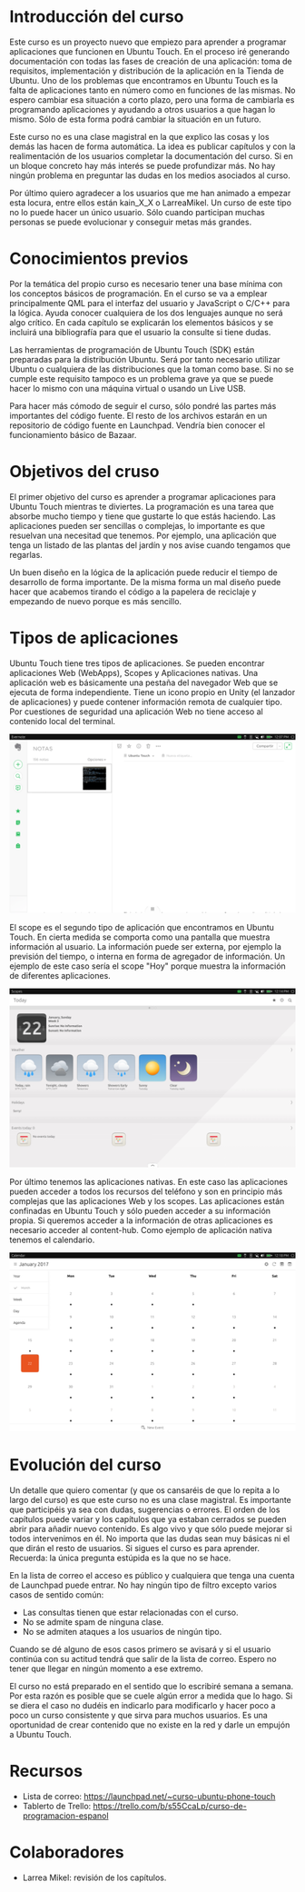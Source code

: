 # Introducción del curso
Este curso es un proyecto nuevo que empiezo para aprender a programar aplicaciones que funcionen en Ubuntu Touch. En el proceso iré generando documentación con todas las fases de creación de una aplicación: toma de requisitos, implementación y distribución de la aplicación en la Tienda de Ubuntu. Uno de los problemas que encontramos en Ubuntu Touch es la falta de aplicaciones tanto en número como en funciones de las mismas. No espero cambiar esa situación a corto plazo, pero una forma de cambiarla es programando aplicaciones y ayudando a otros usuarios a que hagan lo mismo. Sólo de esta forma podrá cambiar la situación en un futuro.

Este curso no es una clase magistral en la que explico las cosas y los demás las hacen de forma automática. La idea es publicar capítulos y con la realimentación de los usuarios completar la documentación del curso. Si en un bloque concreto hay más interés se puede profundizar más. No hay ningún problema en preguntar las dudas en los medios asociados al curso.

Por último quiero agradecer a los usuarios que me han animado a empezar esta locura, entre ellos están kain_X_X o LarreaMikel. Un curso de este tipo no lo puede hacer un único usuario. Sólo cuando participan muchas personas se puede evolucionar y conseguir metas más grandes.

# Conocimientos previos
Por la temática del propio curso es necesario tener una base mínima con los conceptos básicos de programación. En el curso se va a emplear principalmente QML para el interfaz del usuario y JavaScript o C/C++ para la lógica. Ayuda conocer cualquiera de los dos lenguajes aunque no será algo crítico. En cada capítulo se explicarán los elementos básicos y se incluirá una bibliografía para que el usuario la consulte si tiene dudas.

Las herramientas de programación de Ubuntu Touch (SDK) están preparadas para la distribución Ubuntu. Será por tanto necesario utilizar Ubuntu o cualquiera de las distribuciones que la toman como base. Si no se cumple este requisito tampoco es un problema grave ya que se puede hacer lo mismo con una máquina virtual o usando un Live USB.

Para hacer más cómodo de seguir el curso, sólo pondré las partes más importantes del código fuente. El resto de los archivos estarán en un repositorio de código fuente en Launchpad. Vendría bien conocer el funcionamiento básico de Bazaar.

# Objetivos del cruso
El primer objetivo del curso es aprender a programar aplicaciones para Ubuntu Touch mientras te diviertes. La programación es una tarea que absorbe mucho tiempo y tiene que gustarte lo que estás haciendo. Las aplicaciones pueden ser sencillas o complejas, lo importante es que resuelvan una necesitad que tenemos. Por ejemplo, una aplicación que tenga un listado de las plantas del jardín y nos avise cuando tengamos que regarlas.

Un buen diseño en la lógica de la aplicación puede reducir el tiempo de desarrollo de forma importante. De la misma forma un mal diseño puede hacer que acabemos tirando el código a la papelera de reciclaje y empezando de nuevo porque es más sencillo.

# Tipos de aplicaciones
Ubuntu Touch tiene tres tipos de aplicaciones. Se pueden encontrar aplicaciones Web (WebApps), Scopes y Aplicaciones nativas. Una aplicación web es básicamente una pestaña del navegador Web que se ejecuta de forma independiente. Tiene un icono propio en Unity (el lanzador de aplicaciones) y puede contener información remota de cualquier tipo. Por cuestiones de seguridad una aplicación Web no tiene acceso al contenido local del terminal.

![Ejemplo de WebApp](/assets/chapter-01/01_webapp.png)

El scope es el segundo tipo de aplicación que encontramos en Ubuntu Touch. En cierta medida se comporta como una pantalla que muestra información al usuario. La información puede ser externa, por ejemplo la previsión del tiempo, o interna en forma de agregador de información. Un ejemplo de este caso sería el scope "Hoy" porque muestra la información de diferentes aplicaciones.

![Ejemplo de Scope](/assets/chapter-01/02_scope.png)

Por último tenemos las aplicaciones nativas. En este caso las aplicaciones pueden acceder a todos los recursos del teléfono y son en principio más complejas que las aplicaciones Web y los scopes. Las aplicaciones están confinadas en Ubuntu Touch y sólo pueden acceder a su información propia. Si queremos acceder a la información de otras aplicaciones es necesario acceder al content-hub. Como ejemplo de aplicación nativa tenemos el calendario.

![Ejemplo de Aplicación nativa](/assets/chapter-01/03-native_app.png)

# Evolución del curso
Un detalle que quiero comentar (y que os cansaréis de que lo repita a lo largo del curso) es que este curso no es una clase magistral. Es importante que participéis ya sea con dudas, sugerencias o errores. El orden de los capítulos puede variar y los capítulos que ya estaban cerrados se pueden abrir para añadir nuevo contenido. Es algo vivo y que sólo puede mejorar si todos intervenimos en él. No importa que las dudas sean muy básicas ni el que dirán el resto de usuarios. Si sigues el curso es para aprender. Recuerda: la única pregunta estúpida es la que no se hace.

En la lista de correo el acceso es público y cualquiera que tenga una cuenta de Launchpad puede entrar. No hay ningún tipo de filtro excepto varios casos de sentido común:
* Las consultas tienen que estar relacionadas con el curso.
* No se admite spam de ninguna clase.
* No se admiten ataques a los usuarios de ningún tipo.

Cuando se dé alguno de esos casos primero se avisará y si el usuario continúa con su actitud tendrá que salir de la lista de correo. Espero no tener que llegar en ningún momento a ese extremo.

El curso no está preparado en el sentido que lo escribiré semana a semana. Por esta razón es posible que se cuele algún error a medida que lo hago. Si se diera el caso no dudéis en indicarlo para modificarlo y hacer poco a poco un curso consistente y que sirva para muchos usuarios. Es una oportunidad de crear contenido que no existe en la red y darle un empujón a Ubuntu Touch.

# Recursos
* Lista de correo: https://launchpad.net/~curso-ubuntu-phone-touch
* Tablerto de Trello: https://trello.com/b/s55CcaLp/curso-de-programacion-espanol

# Colaboradores
* Larrea Mikel: revisión de los capítulos.
